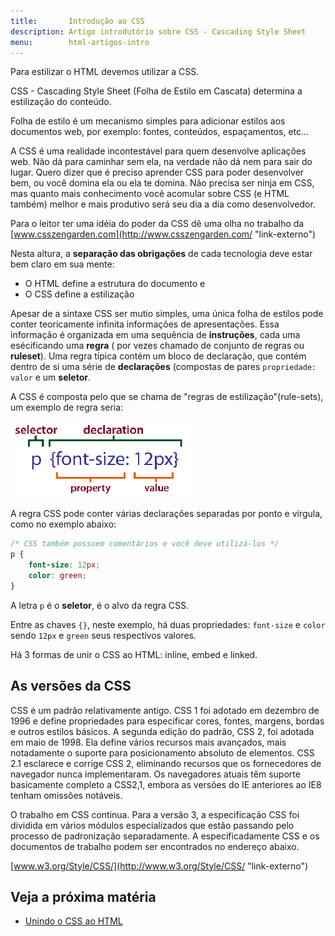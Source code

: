 ```yaml
---
title:       Introdução ao CSS
description: Artigo introdutório sobre CSS - Cascading Style Sheet
menu:        html-artigos-intro
---
```


Para estilizar o HTML devemos utilizar a CSS.

CSS - Cascading Style Sheet (Folha de Estilo em Cascata) determina a estilização do conteúdo.

Folha de estilo é um mecanismo simples para adicionar estilos aos documentos web, por exemplo: fontes, 
conteúdos, espaçamentos, etc...

A CSS é uma realidade incontestável para quem desenvolve aplicações web. Não dá para caminhar sem ela, na verdade não dá
nem para sair do lugar. Quero dizer que é preciso aprender CSS para poder desenvolver bem, ou você domina ela ou ela te domina.
Não precisa ser ninja em CSS, mas quanto mais conhecimento você acomular sobre CSS (e HTML também) melhor e mais produtivo
será seu dia a dia como desenvolvedor.

Para o leitor ter uma idéia do poder da CSS dê uma olha no trabalho da [www.csszengarden.com](http://www.csszengarden.com/ "link-externo")

Nesta altura, a __separação das obrigações__ de cada tecnologia deve estar bem claro em sua mente:

- O HTML define a estrutura do documento e
- O CSS define a estilização

Apesar de a sintaxe CSS ser mutio simples, uma única folha de estilos pode conter teoricamente infinita informações de
apresentações. Essa informação é organizada em uma sequência de __instruções__, cada uma esécificando uma __regra__ (
por vezes chamado de conjunto de regras ou __ruleset__). Uma regra típica contém um bloco de declaração, que contém dentro
de si uma série de __declarações__ (compostas de pares `propriedade: valor` e um __seletor__.

A CSS é composta pelo que se chama de "regras de estilização"(rule-sets), um exemplo de regra seria: 

![Figura ilustrando uma rouler set](css-syntax01.png "Figura ilustrando uma rouler set")

A regra CSS pode conter várias declarações separadas por ponto e vírgula, como no exemplo abaixo:

```css
/* CSS também possuem comentários e você deve utilizá-los */
p {
    font-size: 12px;
    color: green;
}
```

A letra `p` é o __seletor__, é o alvo da regra CSS.

Entre as chaves `{}`, neste exemplo, há duas propriedades: `font-size` e `color` sendo `12px` e `green` seus respectivos valores.

Há 3 formas de unir o CSS ao HTML: inline, embed e linked.



As versões da CSS
---

CSS é um padrão relativamente antigo. CSS 1 foi adotado em dezembro de 1996 e define propriedades para especificar cores,
fontes, margens, bordas e outros estilos básicos. A segunda edição do padrão, CSS 2, foi adotada em maio de 1998. Ela
define vários recursos mais avançados, mais notadamente o suporte para posicionamento absoluto de elementos. CSS 2.1
esclarece e corrige CSS 2, eliminando recursos que os fornecedores de navegador nunca implementaram. Os navegadores atuais
têm suporte basicamente completo a CSS2,1, embora as versões do IE anteriores ao IE8 tenham omissões notáveis. 

O trabalho em CSS continua. Para a versão 3, a especificação CSS foi dividida em vários módulos especializados que estão
passando pelo processo de padronização separadamente. A especificadamente CSS e os documentos de trabalho podem ser
encontrados no endereço abaixo.

[www.w3.org/Style/CSS/](http://www.w3.org/Style/CSS/ "link-externo")



Veja a próxima matéria
---

- [Unindo o CSS ao HTML](/html-css/unindo-css-html/)
